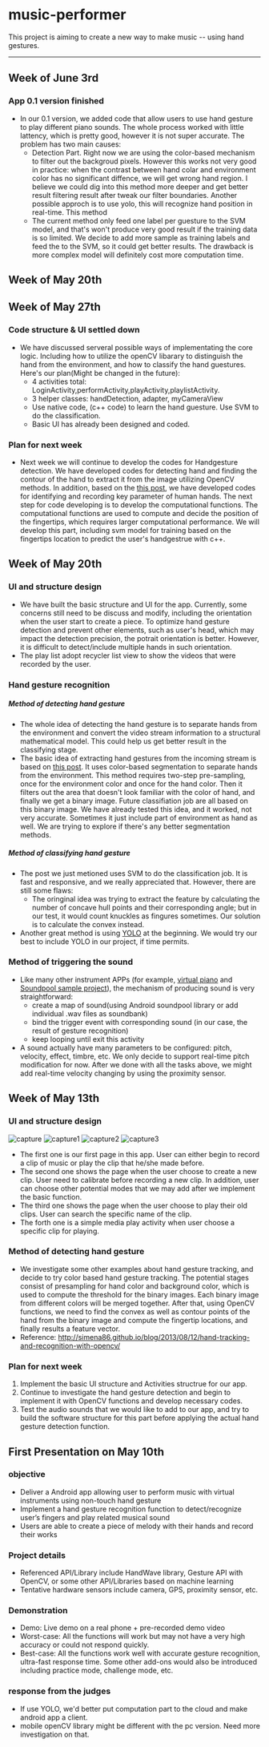 # music-performer

This project is aiming to create a new way to make music -- using hand gestures.

---
## Week of June 3rd
### App 0.1 version finished
- In our 0.1 version, we added code that allow users to use hand gesture to play different piano sounds. The whole process worked with little lattency, which is pretty good, however it is not super accurate. The problem has two main causes:
	- Detection Part. Right now we are using the color-based mechanism to filter out the backgroud pixels. However this works not very good in practice: when the contrast between hand colar and environment color has no significant diffence, we will get wrong hand region. I believe we could dig into this method more deeper and get better result filtering result after tweak our filter boundaries. Another possible approch is to use yolo, this will recognize hand position in real-time. This method 
	- The current method only feed one label per guesture to the SVM model, and that's won't produce very good result if the training data is so limited. We decide to add more sample as training labels and feed the to the SVM, so it could get better results. The drawback is more complex model will definitely cost more computation time. 

## Week of May 20th

## Week of May 27th
### Code structure & UI settled down
- We have discussed serveral possible ways of implementating the core logic. Including how to utilize the openCV libarary to distinguish the hand from the environment, and how to classify the hand guestures. Here's our plan(Might be changed in the future):
	- 4 activities total: LoginActivity,performActivity,playActivity,playlistActivity.
	- 3 helper classes: handDetection, adapter, myCameraView
	- Use native code, (c++ code) to learn the hand guesture. Use SVM to do the classification.
	- Basic UI has already been designed and coded.

### Plan for next week
- Next week we will continue to develop the codes for Handgesture detection. We have developed codes for detecting hand and finding the contour of the hand to extract it from the image utilizing OpenCV methods. In addition, based on the  [this post](http://eaglesky.github.io/2015/12/26/HandGestureRecognition/), we have developed codes for identifying and recording key parameter of human hands. The next step for code developing is to develop the computational functions. The computational functions are used to compute and decide the position of the fingertips, which requires larger computational performance. We will develop this part, including svm model for training based on the fingertips location to predict the user's handgestrue with c++.

## Week of May 20th

### UI and structure design
- We have built the basic structure and UI for the app. Currently, some concerns still need to be discuss and modify, including the orientation when the user start to create a piece. To optimize hand gesture detection and prevent other elements, such as user's head, which may impact the detection precision, the potrait orientation is better. However, it is difficult to detect/include multiple hands in such orientation.
- The play list adopt recycler list view to show the videos that were recorded by the user.

### Hand gesture recognition
##### Method of detecting hand gesture
- The whole idea of detecting the hand gesture is to separate hands from the environment and convert the video stream information to a structural mathematical model. This could help us get better result in the classifying stage.
- The basic idea of extracting hand gestures from the incoming stream is based on [this post](http://eaglesky.github.io/2015/12/26/HandGestureRecognition/). It uses color-based segmentation to separate hands from the environment. This method requires two-step pre-sampling, once for the environment color and once for the hand color. Then it filters out the area that doesn't look familiar with the color of hand, and finally we get a binary image. Future classifiation job are all based on this binary image. We have already tested this idea, and it worked, not very accurate. Sometimes it just include part of environment as hand as well. We are trying to explore if there's any better segmentation methods.

##### Method of classifying hand gesture
- The post we just metioned uses SVM to do the classification job. It is fast and responsive, and we really appreciated that. However, there are still some flaws:
	- The oringinal idea was trying to extract the feature by calculating the number of concave hull points and their corresponding angle; but in our test, it would count knuckles as fingures sometimes. Our solution is to calculate the convex instead.
- Another great method is using [YOLO](https://docs.google.com/presentation/d/1kAa7NOamBt4calBU9iHgT8a86RRHz9Yz2oh4-GTdX6M/edit#slide=id.g150bad67fe_1_2) at the beginning. We would try our best to include YOLO in our project, if time permits.

### Method of triggering the sound
- Like many other instrument APPs (for example, [virtual piano](https://android.jlelse.eu/creating-a-virtual-piano-for-android-b6d3ac05d961) and [Soundpool sample project](https://www.faultinmycode.com/2018/05/using-android-soundpool-build-piano-app.html)), the mechanism of producing sound is very straightforward:
	- create a map of sound(using Android soundpool library or add individual .wav files as soundbank)
	- bind the trigger event with corresponding  sound (in our case, the result of gesture recognition)
	- keep looping until exit this activity
- A sound actually have many parameters to be configured: pitch, velocity, effect, timbre, etc. We only decide to support real-time pitch modification for now. After we done with all the tasks above, we might add real-time velocity changing by using the proximity sensor.



## Week of May 13th

### UI and structure design
![capture](https://user-images.githubusercontent.com/34120533/40213368-f5877718-5a09-11e8-98e7-d9c921d11d3d.JPG)
![capture1](https://user-images.githubusercontent.com/34120533/40213403-2535ac64-5a0a-11e8-8528-f8152190d992.JPG)
![capture2](https://user-images.githubusercontent.com/34120533/40213412-30681fae-5a0a-11e8-9316-2d5bebae6f0a.JPG)
![capture3](https://user-images.githubusercontent.com/34120533/40213418-38153890-5a0a-11e8-9e25-f7e61b50e134.JPG)
- The first one is our first page in this app. User can either begin to record a clip of music or play the clip that he/she made before.
- The second one shows the page when the user choose to create a new clip. User need to calibrate before recording a new clip. In addition, user can choose other potential modes that we may add after we implement the basic function.
- The third one shows the page when the user choose to play their old clips. User can search the specific name of the clip.
- The forth one is a simple media play activity when user choose a specific clip for playing.

### Method of detecting hand gesture
- We investigate some other examples about hand gesture tracking, and decide to try color based hand gesture tracking. The potential stages consist of presampling for hand color and background color, which is used to compute the threshold for the binary images. Each binary image from different colors will be merged together. After that, using OpenCV functions, we need to find the convex as well as contour points of the hand from the binary image and compute the fingertip locations, and finally results a feature vector.
- Reference: http://simena86.github.io/blog/2013/08/12/hand-tracking-and-recognition-with-opencv/

### Plan for next week
1. Implement the basic UI structure and Activities structrue for our app.
2. Continue to investigate the hand gesture detection and begin to implement it with OpenCV functions and develop necessary codes.
3. Test the audio sounds that we would like to add to our app, and try to build the software structure for this part before applying the actual hand gesture detection function.

## First Presentation on May 10th

### objective

- Deliver a Android app allowing user to perform music with virtual instruments using non-touch hand gesture
- Implement a hand gesture recognition function to detect/recognize user’s fingers and play related musical sound
- Users are able to create a piece of melody with their hands and record their works

### Project details

- Referenced API/Library include HandWave library, Gesture API with OpenCV, or some other API/Libraries based on machine learning
- Tentative hardware sensors include camera, GPS, proximity sensor, etc.

### Demonstration

- Demo: Live demo on a real phone + pre-recorded demo video
- Worst-case: All the functions will work but may not have a very high accuracy or could not respond quickly.
- Best-case: All the functions work well with accurate gesture recognition, ultra-fast response time. Some other add-ons would also be introduced including practice mode, challenge mode, etc. 

### response from the judges

- If use YOLO, we'd better put computation part to the cloud and make android app a client.
- mobile openCV library might be different with the pc version. Need more investigation on that.
